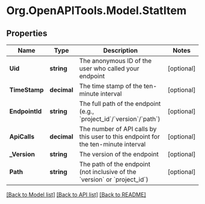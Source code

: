 
# Org.OpenAPITools.Model.StatItem

## Properties

Name | Type | Description | Notes
------------ | ------------- | ------------- | -------------
**Uid** | **string** | The anonymous ID of the user who called your endpoint  | [optional] 
**TimeStamp** | **decimal** | The time stamp of the ten-minute interval  | [optional] 
**EndpointId** | **string** | The full path of the endpoint (e.g., &#x60;project_id&#x60;/&#x60;version&#x60;/&#x60;path&#x60;)  | [optional] 
**ApiCalls** | **decimal** | The number of API calls by this user to this endpoint for the ten-minute interval  | [optional] 
**_Version** | **string** | The version of the endpoint | [optional] 
**Path** | **string** | The path of the endpoint (not inclusive of the &#x60;version&#x60; or &#x60;project_id&#x60;) | [optional] 

[[Back to Model list]](../README.md#documentation-for-models)
[[Back to API list]](../README.md#documentation-for-api-endpoints)
[[Back to README]](../README.md)

